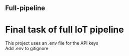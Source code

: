 ## Full-pipeline

# Final task of full IoT pipeline

This project uses an .env file for the API keys<br />
Add .env to gitignore

